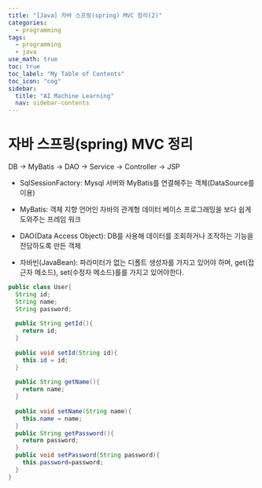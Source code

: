 ```yaml
---
title: "[Java] 자바 스프링(spring) MVC 정리(2)" 
categories:
  - programming
tags:
  - programming
  - java
use_math: true
toc: true
toc_label: "My Table of Contents"
toc_icon: "cog"
sidebar:
  title: "AI Machine Learning"
  nav: sidebar-contents
---
```


# 자바 스프링(spring) MVC 정리

DB -> MyBatis -> DAO -> Service -> Controller -> JSP 

* SqlSessionFactory: Mysql 서버와 MyBatis를 연결해주는 객체(DataSource를 이용)

* MyBatis: 객체 지향 언어인 자바의 관계형 데이터 베이스 프로그래밍을 보다 쉽게 도와주는 프레임 워크

* DAO(Data Access Object): DB를 사용해 데이터를 조회하거나 조작하는 기능을 전담하도록 만든 객체

* 자바빈(JavaBean): 파라미터가 없는 디폴트 생성자를 가지고 있어야 하며, get(접근자 메소드), set(수정자 메소드)를를 가지고 있어야한다. 

```java
public class User{
  String id;
  String name;
  String password;
  
  public String getId(){
    return id;
  }
  
  public void setId(String id){
    this.id = id;
  }
  
  public String getName(){
    return name;
  }
  
  public void setName(String name){
    this.name = name;
  }
  public String getPassword(){
    return password;
  }
  public void setPassword(String password){
    this.password=password;
  }
}
```
